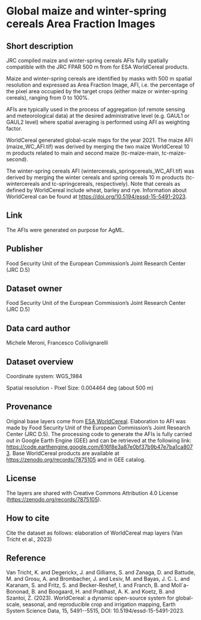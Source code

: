# Global maize and winter-spring cereals Area Fraction Images

## Short description
JRC compiled maize and winter-spring cereals AFIs fully spatially compatible with the JRC FPAR 500 m from for ESA WorldCereal products.

Maize and winter-spring cereals are identified by masks with 500 m spatial resolution and expressed as Area Fraction Image, AFI, i.e. the percentage of the pixel area occupied by the target crops (either maize or winter-spring cereals), ranging from 0 to 100%.

AFIs are typically used in the process of aggregation (of remote sensing and meteorological data) at the desired administrative level (e.g. GAUL1 or GAUL2 level) where spatial averaging is performed using AFI as weighting factor.

WorldCereal generated global-scale maps for the year 2021. The maize AFI (maize_WC_AFI.tif) was derived by merging the two maize WorldCereal 10 m products related to main and second maize (tc-maize-main, tc-maize-second).

The winter-spring cereals AFI (wintercereals_springcereals_WC_AFI.tif) was derived by merging the winter cereals and spring cereals 10 m products (tc-wintercereals and tc-springcereals, respectively). Note that cereals as defined by WorldCereal include wheat, barley and rye. Information about WorldCereal can be found at https://doi.org/10.5194/essd-15-5491-2023.

## Link
The AFIs were generated on purpose for AgML.

## Publisher
Food Security Unit of the European Commission’s Joint Research Center (JRC D.5)

## Dataset owner
Food Security Unit of the European Commission’s Joint Research Center (JRC D.5)

## Data card author
Michele Meroni, Francesco Collivignarelli

## Dataset overview

Coordinate system: WGS_1984

Spatial resolution - Pixel Size: 0.004464 deg (about 500 m)

## Provenance
Original base layers come from [ESA WorldCereal](https://esa-worldcereal.org/en). Elaboration to AFI was made by Food Security Unit of the European Commission’s Joint Research Center (JRC D.5).
The processing code to generate the AFIs is fully carried out in Google Earth Engine (GEE) and can be retrieved at the following link: https://code.earthengine.google.com/616f8e3a87e0bf37b9b47e7ba1ca8073. Base WorldCereal products are available at https://zenodo.org/records/7875105 and in GEE catalog.

## License
The layers are shared with Creative Commons Attribution 4.0 License (https://zenodo.org/records/7875105).

## How to cite
Cite the dataset as follows: elaboration of WorldCereal map layers (Van Tricht et al., 2023)

## Reference
Van Tricht, K. and Degerickx, J. and Gilliams, S. and Zanaga, D. and Battude, M. and Grosu, A. and Brombacher, J. and Lesiv, M. and Bayas, J. C. L. and Karanam, S. and Fritz, S. and Becker-Reshef, I. and Franch, B. and Moll\`a-Bononad, B. and Boogaard, H. and Pratihast, A. K. and Koetz, B. and Szantoi, Z. (2023). WorldCereal: a dynamic open-source system for global-scale, seasonal, and reproducible crop and irrigation mapping, Earth System Science Data, 15, 5491--5515, DOI: 10.5194/essd-15-5491-2023.